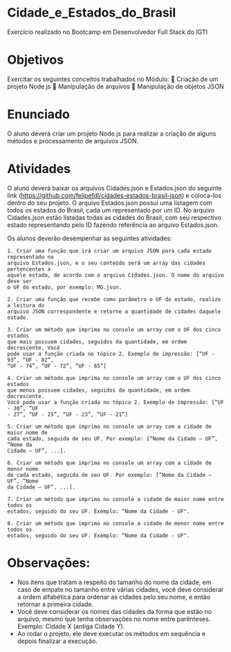 # Cidade_e_Estados_do_Brasil
Exercício realizado no Bootcamp em Desenvolvedor Full Stack do IGTI

# Objetivos

  Exercitar os seguintes conceitos trabalhados no Módulo:
   Criação de um projeto Node.js
   Manipulação de arquivos
   Manipulação de objetos JSON

# Enunciado

  O aluno deverá criar um projeto Node.js para realizar a criação de alguns métodos e
  processamento de arquivos JSON.

# Atividades

  O aluno deverá baixar os arquivos Cidades.json e Estados.json do seguinte link
  (https://github.com/felipefdl/cidades-estados-brasil-json) e coloca-los dentro do seu
  projeto. O arquivo Estados.json possui uma listagem com todos os estados do Brasil,
  cada um representado por um ID. No arquivo Cidades.json estão listadas todas as
  cidades do Brasil, com seu respectivo estado representando pelo ID fazendo referência
  ao arquivo Estados.json.
  
  Os alunos deverão desempenhar as seguintes atividades:
  
    1. Criar uma função que irá criar um arquivo JSON para cada estado representado no
    arquivo Estados.json, e o seu conteúdo será um array das cidades pertencentes a
    aquele estado, de acordo com o arquivo Cidades.json. O nome do arquivo deve ser
    o UF do estado, por exemplo: MG.json.
    
    2. Criar uma função que recebe como parâmetro o UF do estado, realize a leitura do
    arquivo JSON correspondente e retorne a quantidade de cidades daquele estado.
    
    3. Criar um método que imprima no console um array com o UF dos cinco estados
    que mais possuem cidades, seguidos da quantidade, em ordem decrescente. Você
    pode usar a função criada no tópico 2. Exemplo de impressão: [“UF - 93”, “UF - 82”,
    “UF - 74”, “UF - 72”, “UF - 65”]
    
    4. Criar um método que imprima no console um array com o UF dos cinco estados
    que menos possuem cidades, seguidos da quantidade, em ordem decrescente.
    Você pode usar a função criada no tópico 2. Exemplo de impressão: [“UF - 30”, “UF
    - 27”, “UF - 25”, “UF - 23”, “UF - 21”]
    
    5. Criar um método que imprima no console um array com a cidade de maior nome de
    cada estado, seguida de seu UF. Por exemplo: [“Nome da Cidade – UF”, “Nome da
    Cidade – UF”, ...].
    
    6. Criar um método que imprima no console um array com a cidade de menor nome
    de cada estado, seguida de seu UF. Por exemplo: [“Nome da Cidade – UF”, “Nome
    da Cidade – UF”, ...].
    
    7. Criar um método que imprima no console a cidade de maior nome entre todos os
    estados, seguido do seu UF. Exemplo: “Nome da Cidade - UF".
    
    8. Criar um método que imprima no console a cidade de menor nome entre todos os
    estados, seguido do seu UF. Exemplo: “Nome da Cidade - UF".
    
# Observações:

  - Nos itens que tratam a respeito do tamanho do nome da cidade, em caso de
  empate no tamanho entre várias cidades, você deve considerar a ordem alfabética para
  ordenar as cidades pelo seu nome, e então retornar a primeira cidade.
  - Você deve considerar os nomes das cidades da forma que estão no arquivo,
  mesmo que tenha observações no nome entre parênteses. Exemplo: Cidade X (antiga
  Cidade Y).
  - Ao rodar o projeto, ele deve executar os métodos em sequência e depois finalizar
  a execução.
